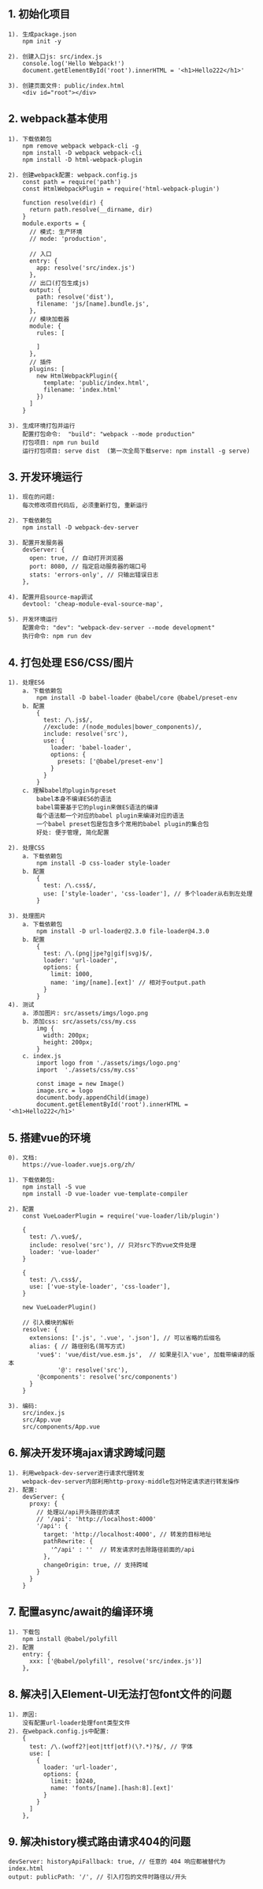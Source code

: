 ## 1. 初始化项目
    1). 生成package.json
        npm init -y
    
    2). 创建入口js: src/index.js
        console.log('Hello Webpack!')
        document.getElementById('root').innerHTML = '<h1>Hello222</h1>'
    
    3). 创建页面文件: public/index.html
        <div id="root"></div>

## 2. webpack基本使用
    1). 下载依赖包
        npm remove webpack webpack-cli -g
        npm install -D webpack webpack-cli
        npm install -D html-webpack-plugin
    
    2). 创建webpack配置: webpack.config.js
        const path = require('path')
        const HtmlWebpackPlugin = require('html-webpack-plugin')
    	
		function resolve(dir) {
		  return path.resolve(__dirname, dir)
		}
        module.exports = {
          // 模式: 生产环境
          // mode: 'production',

          // 入口
          entry: {
            app: resolve('src/index.js')
          },
          // 出口(打包生成js)
          output: {
			path: resolve('dist'),
            filename: 'js/[name].bundle.js',
          },
          // 模块加载器
          module: {
            rules: [
    
            ]
          },
          // 插件
          plugins: [
            new HtmlWebpackPlugin({
              template: 'public/index.html',
              filename: 'index.html'
            })
          ]
        }
    
    3). 生成环境打包并运行
        配置打包命令:  "build": "webpack --mode production"
        打包项目: npm run build
        运行打包项目: serve dist  (第一次全局下载serve: npm install -g serve)

## 3. 开发环境运行
    1). 现在的问题:
        每次修改项目代码后, 必须重新打包, 重新运行
    
    2). 下载依赖包
        npm install -D webpack-dev-server
    
    3). 配置开发服务器
        devServer: {
	      open: true, // 自动打开浏览器
	  	  port: 8080, // 指定启动服务器的端口号
	      stats: 'errors-only', // 只输出错误日志
	    },
    
    4). 配置开启source-map调试
        devtool: 'cheap-module-eval-source-map',
    
    5). 开发环境运行
        配置命令: "dev": "webpack-dev-server --mode development"
        执行命令: npm run dev

## 4. 打包处理 ES6/CSS/图片
    1). 处理ES6
        a. 下载依赖包
            npm install -D babel-loader @babel/core @babel/preset-env
    	b. 配置
            {
              test: /\.js$/,
              //exclude: /(node_modules|bower_components)/,
              include: resolve('src'),
              use: {
                loader: 'babel-loader',
                options: {
                  presets: ['@babel/preset-env']
                }
              }
            }
    	c. 理解babel的plugin与preset
    		babel本身不编译ES6的语法
    		babel需要基于它的plugin来做ES语法的编译
    		每个语法都一个对应的babel plugin来编译对应的语法
    		一个babel preset包是包含多个常用的babel plugin的集合包
    		好处: 便于管理, 简化配置
    
    2). 处理CSS
        a. 下载依赖包
            npm install -D css-loader style-loader
        b. 配置
            {
              test: /\.css$/,
              use: ['style-loader', 'css-loader'], // 多个loader从右到左处理
            }
    
    3). 处理图片
        a. 下载依赖包
            npm install -D url-loader@2.3.0 file-loader@4.3.0
        b. 配置
            {
              test: /\.(png|jpe?g|gif|svg)$/,
              loader: 'url-loader',
              options: {
                limit: 1000,
                name: 'img/[name].[ext]' // 相对于output.path
              }
            }
    4). 测试
        a. 添加图片: src/assets/imgs/logo.png
        b. 添加css: src/assets/css/my.css
            img {
              width: 200px;
              height: 200px;
            }
        c. index.js
            import logo from './assets/imgs/logo.png'
            import  './assets/css/my.css'
    
            const image = new Image()
            image.src = logo
            document.body.appendChild(image)
            document.getElementById('root').innerHTML = '<h1>Hello222</h1>'

## 5. 搭建vue的环境
    0). 文档:
        https://vue-loader.vuejs.org/zh/
    
    1). 下载依赖包:
        npm install -S vue
        npm install -D vue-loader vue-template-compiler
    
    2). 配置
        const VueLoaderPlugin = require('vue-loader/lib/plugin')
    
        {
          test: /\.vue$/,
          include: resolve('src'), // 只对src下的vue文件处理
          loader: 'vue-loader'
        }
    
        {
          test: /\.css$/,
          use: ['vue-style-loader', 'css-loader'],
        }
    
        new VueLoaderPlugin()
    
        // 引入模块的解析
        resolve: {
          extensions: ['.js', '.vue', '.json'], // 可以省略的后缀名
          alias: { // 路径别名(简写方式)
            'vue$': 'vue/dist/vue.esm.js',  // 如果是引入'vue', 加载带编译的版本
			      '@': resolve('src'),
            '@components': resolve('src/components')
          }
        }
    
    3). 编码: 
        src/index.js
        src/App.vue
        src/components/App.vue

## 6. 解决开发环境ajax请求跨域问题
    1). 利用webpack-dev-server进行请求代理转发
        webpack-dev-server内部利用http-proxy-middle包对特定请求进行转发操作
    2). 配置:
        devServer: {
          proxy: {
            // 处理以/api开头路径的请求
            // '/api': 'http://localhost:4000'
            '/api': {
              target: 'http://localhost:4000', // 转发的目标地址
              pathRewrite: {
                '^/api' : ''  // 转发请求时去除路径前面的/api
              },
              changeOrigin: true, // 支持跨域
            }
          }
        }

## 7. 配置async/await的编译环境
    1). 下载包
        npm install @babel/polyfill
    2). 配置
        entry: {
          xxx: ['@babel/polyfill', resolve('src/index.js')]
        },

## 8. 解决引入Element-UI无法打包font文件的问题  
    1). 原因:
        没有配置url-loader处理font类型文件
    2). 在webpack.config.js中配置:
        {
          test: /\.(woff2?|eot|ttf|otf)(\?.*)?$/, // 字体
          use: [
            {
              loader: 'url-loader',
              options: {
                limit: 10240,
                name: 'fonts/[name].[hash:8].[ext]'
              }
            }
          ]
        },

## 9. 解决history模式路由请求404的问题
    devServer: historyApiFallback: true, // 任意的 404 响应都被替代为 index.html
    output: publicPath: '/', // 引入打包的文件时路径以/开头
